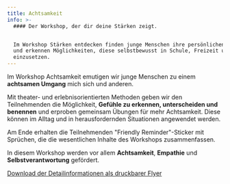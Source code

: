 ```yaml
---
title: Achtsamkeit
info: >-
  #### Der Workshop, der dir deine Stärken zeigt.


  Im Workshop Stärken entdecken finden junge Menschen ihre persönlichen Stärken
  und erkennen Möglichkeiten, diese selbstbewusst in Schule, Freizeit und Beruf
  einzusetzen.
---
```

Im Workshop Achtsamkeit emutigen wir junge Menschen zu einem **achtsamen Umgang** mich sich und anderen. 

Mit theater- und erlebnisorientierten Methoden geben wir den Teilnehmenden die Möglichkeit, **Gefühle zu erkennen, unterscheiden und benennen** und erproben gemeinsam Übungen für mehr Achtsamkeit. Diese können im Alltag und in herausfordernden Situationen angewendet werden. 

Am Ende erhalten die Teilnehmenden "Friendly Reminder"-Sticker mit Sprüchen, die die wesentlichen Inhalte des Workshops zusammenfassen.

In diesem Workshop werden vor allem **Achtsamkeit**, **Empathie** und **Selbstverantwortung** gefördert.

[Download der Detailinformationen als druckbarer Flyer](https://mcusercontent.com/eae61d3506cce48f98ea3ffe3/files/fb3accca-aa86-4e5a-8ed0-ca94096a0b83/PS_Workshop_Flyer.pdf)
